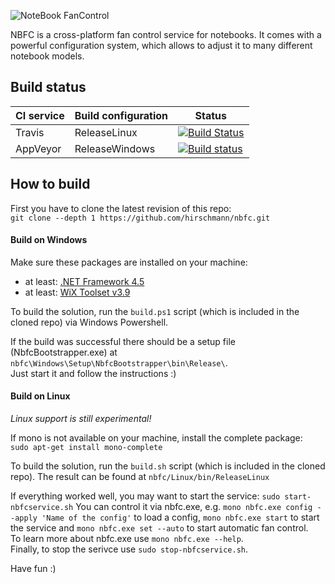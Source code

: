 ![NoteBook FanControl](https://github.com/hirschmann/nbfc/wiki/images/banner.png)

NBFC is a cross-platform fan control service for notebooks.
It comes with a powerful configuration system, which allows to adjust it to many different notebook models.

## Build status
| CI service | Build configuration | Status |
|------------|---------------------|-------------------------------------------------------------------------------------------------------------------------------------------|
| Travis | ReleaseLinux | [![Build Status](https://travis-ci.org/hirschmann/nbfc.svg?branch=master)](https://travis-ci.org/hirschmann/nbfc) |
| AppVeyor | ReleaseWindows | [![Build status](https://ci.appveyor.com/api/projects/status/lcjon7cw3o0lslu3?svg=true)](https://ci.appveyor.com/project/hirschmann/nbfc) |

## How to build

First you have to clone the latest revision of this repo:  
`git clone --depth 1 https://github.com/hirschmann/nbfc.git`


#### Build on Windows
Make sure these packages are installed on your machine:
- at least: [.NET Framework 4.5](https://www.microsoft.com/en-US/download/details.aspx?id=42643)
- at least: [WiX Toolset v3.9](http://wixtoolset.org/releases/)

To build the solution, run the `build.ps1` script (which is included in the cloned repo) via Windows Powershell.

If the build was successful there should be a setup file (NbfcBootstrapper.exe) at `nbfc\Windows\Setup\NbfcBootstrapper\bin\Release\`.  
Just start it and follow the instructions :)

#### Build on Linux
_Linux support is still experimental!_

If mono is not available on your machine, install the complete package:  
`sudo apt-get install mono-complete`

To build the solution, run the `build.sh` script (which is included in the cloned repo).
The result can be found at `nbfc/Linux/bin/ReleaseLinux`

If everything worked well, you may want to start the service: `sudo start-nbfcservice.sh`
You can control it via nbfc.exe, e.g. `mono nbfc.exe config --apply 'Name of the config'` to load a config, `mono nbfc.exe start` to start the service and `mono nbfc.exe set --auto` to start automatic fan control.  
To learn more about nbfc.exe use `mono nbfc.exe --help`.  
Finally, to stop the serivce use `sudo stop-nbfcservice.sh`.

Have fun :)

